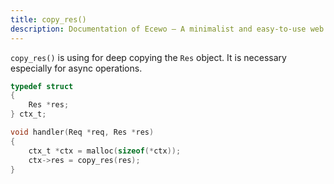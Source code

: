 ```yaml
---
title: copy_res()
description: Documentation of Ecewo — A minimalist and easy-to-use web framework for C
---
```


`copy_res()` is using for deep copying the `Res` object. It is necessary especially for async operations.

```c
typedef struct
{
    Res *res;
} ctx_t;

void handler(Req *req, Res *res)
{
    ctx_t *ctx = malloc(sizeof(*ctx));
    ctx->res = copy_res(res);
}
```
